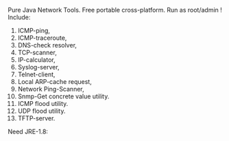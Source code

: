 Pure Java Network Tools. Free portable cross-platform. 
Run as root/admin !
Include:
 
01) ICMP-ping, 
02) ICMP-traceroute, 
03) DNS-check resolver, 
04) TCP-scanner, 
05) IP-calculator, 
06) Syslog-server,  
07) Telnet-client, 
08) Local ARP-cache request,
09) Network Ping-Scanner,
10) Snmp-Get concrete value utility.
11) ICMP flood utility. 
12) UDP  flood utility. 
13) TFTP-server.

Need JRE-1.8:


